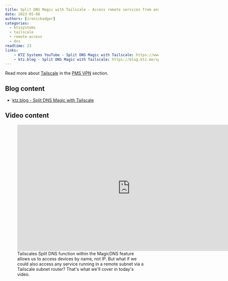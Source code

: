 ```yaml
---
title: Split DNS Magic with Tailscale - Access remote services from anywhere!
date: 2023-05-08
authors: [ironicbadger]
categories:
  - ktzsystems
  - tailscale
  - remote-access
  - dns
readtime: 23
links:
    - KTZ Systems YouTube - Split DNS Magic with Tailscale: https://www.youtube.com/watch?v=Uzcs97XcxiE
    - ktz.blog - Split DNS Magic with Tailscale: https://blog.ktz.me/splitdns-magic-with-tailscale/
---
```


Read more about [Tailscale](https://tailscale.com) in the [PMS VPN](../../../04-day-two/remote-access/vpns.md) section.

## Blog content

+ [ktz.blog - Split DNS Magic with Tailscale](https://blog.ktz.me/splitdns-magic-with-tailscale/)

## Video content

<p align="center">
<figure markdown>
<iframe width="740" height="415" src="https://www.youtube.com/embed/Uzcs97XcxiE" title="YouTube video player" frameborder="0" allow="accelerometer; autoplay; clipboard-write; encrypted-media; gyroscope; picture-in-picture; web-share" allowfullscreen></iframe>
<figcaption>Tailscales Split DNS function within the MagicDNS feature allows us to access devices by name, not IP. But what if we could also access any service running in a remote subnet via a Tailscale subnet router? That's what we'll cover in today's video.</figcaption>
</figure>
</p>